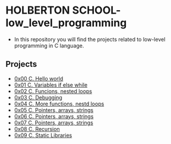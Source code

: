 # HOLBERTON SCHOOL- low_level_programming

  - In this repository you will find the projects related to low-level programming in C language. 

## Projects 

   - [0x00 C. Hello world](https://github.com/roberlg/holbertonschool-low_level_programming/tree/main/0x00-hello_world)
   - [0x01 C. Variables if else while](https://github.com/roberlg/holbertonschool-low_level_programming/tree/main/0x01-variables_if_else_while)
   - [0x02 C. Funcions, nested loops](https://github.com/roberlg/holbertonschool-low_level_programming/tree/main/0x02-functions_nested_loops) 
   - [0x03 C. Debugging]()
   - [0x04 C. More functions, nestd loops](https://github.com/roberlg/holbertonschool-low_level_programming/tree/main/0x04-more_functions_nested_loops)
   - [0x05 C. Pointers, arrays, strings ](https://github.com/roberlg/holbertonschool-low_level_programming/tree/main/0x05-pointers_arrays_strings)
   - [0x06 C. Pointers, arrays, strings ]()
   - [0x07 C. Pointers, arrays, strings ](https://github.com/roberlg/holbertonschool-low_level_programming/tree/main/0x07-pointers_arrays_strings)
   - [0x08 C. Recursion](https://github.com/roberlg/holbertonschool-low_level_programming/tree/main/0x08-recursion)
   - [0x09 C. Static Libraries](https://github.com/roberlg/holbertonschool-low_level_programming/tree/main/0x09-static_libraries)
